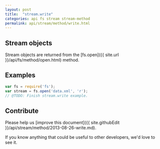 ```yaml
---
layout: post
title:  "stream.write"
categories: api fs stream stream-method
permalink: api/stream/method/write.html
---
```


## Stream objects

Stream objects are returned from the [fs.open]({{ site.url }}/api/fs/method/open.html) method.

## Examples

```javascript
var fs = require('fs');
var stream = fs.open('data.xml', 'r');
// @TODO: Finish stream.write example.
```

## Contribute

Please help us [improve this document]({{ site.githubEdit }}/api/stream/method/2013-08-26-write.md).

If you know anything that could be useful to other developers, we'd love to see it.


